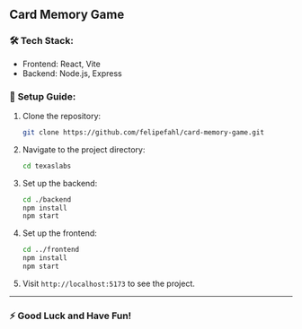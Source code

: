 ## Card Memory Game

### 🛠️ **Tech Stack:**

- Frontend: React, Vite
- Backend: Node.js, Express

### 🚀 **Setup Guide:**

1. Clone the repository:
   ```bash
   git clone https://github.com/felipefahl/card-memory-game.git
   ```
2. Navigate to the project directory:
   ```bash
   cd texaslabs
   ```
3. Set up the backend:
   ```bash
   cd ./backend
   npm install
   npm start
   ```
4. Set up the frontend:
   ```bash
   cd ../frontend
   npm install
   npm start
   ```
5. Visit `http://localhost:5173` to see the project.

---

### ⚡ **Good Luck and Have Fun!**
